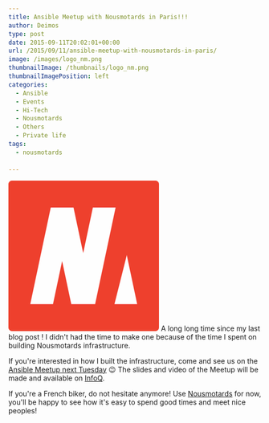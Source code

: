 ```yaml
---
title: Ansible Meetup with Nousmotards in Paris!!!
author: Deimos
type: post
date: 2015-09-11T20:02:01+00:00
url: /2015/09/11/ansible-meetup-with-nousmotards-in-paris/
image: /images/logo_nm.png
thumbnailImage: /thumbnails/logo_nm.png
thumbnailImagePosition: left
categories:
  - Ansible
  - Events
  - Hi-Tech
  - Nousmotards
  - Others
  - Private life
tags:
  - nousmotards

---
```

![logo_nm](/images/logo_nm.png)
A long long time since my last blog post ! I didn't had the time to make one because of the time I spent on building Nousmotards infrastructure.

If you're interested in how I built the infrastructure, come and see us on the [Ansible Meetup next Tuesday](http://www.meetup.com/fr/Ansible-Paris/events/223572292/) 😉 The slides and video of the Meetup will be made and available on [InfoQ](http://www.infoq.com/fr/).

If you're a French biker, do not hesitate anymore! Use [Nousmotards](https://www.nousmotards.com/) for now, you'll be happy to see how it's easy to spend good times and meet nice peoples!